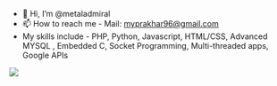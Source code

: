 - 👋 Hi, I’m @metaladmiral
- 📫 How to reach me - Mail: myprakhar96@gmail.com
- My skills include - PHP, Python, Javascript, HTML/CSS, Advanced MYSQL , Embedded C, Socket Programming, Multi-threaded apps, Google APIs

[![](https://visitcount.itsvg.in/api?id=metaladmiral&label=Profile%20Views&icon=1&pretty=true)](https://visitcount.itsvg.in)

<!---
metaladmiral/metaladmiral is a ✨ special ✨ repository because its `README.md` (this file) appears on your GitHub profile.
You can click the Preview link to take a look at your changes.
--->
